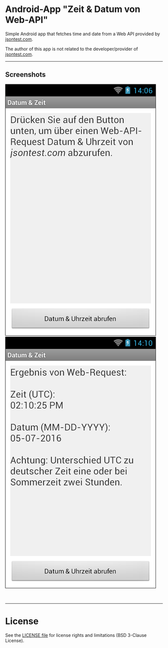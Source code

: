 # Android-App "Zeit & Datum von Web-API"

Simple Android app that fetches time and date from a Web API provided by [jsontest.com](http://www.jsontest.com/#date).

The author of this app is not related to the developer/provider of [jsontest.com](http://www.jsontest.com/).


----
## Screenshots

![Screenshot 1](screenshot_1.png)  ![Screenshot 2](screenshot_2.png)


<br>

----
# License

See the [LICENSE file](LICENSE.md) for license rights and limitations (BSD 3-Clause License).
